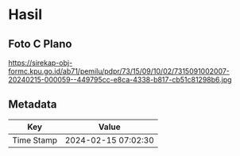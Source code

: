 # Hasil

## Foto C Plano

https://sirekap-obj-formc.kpu.go.id/ab71/pemilu/pdpr/73/15/09/10/02/7315091002007-20240215-000059--449795cc-e8ca-4338-b817-cb51c81298b6.jpg


## Metadata

| Key        | Value               |
| ---------- | ------------------- |
| Time Stamp | 2024-02-15 07:02:30 |



